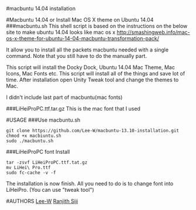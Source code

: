 #macbuntu 14.04  installation

#Macbuntu 14.04 or Install Mac OS X theme on Ubuntu 14.04 
###macbuntu.sh
This shell script is based on the instructions on the below site to make ubuntu 14.04 looks like mac os x
<http://smashingweb.info/mac-os-x-theme-for-ubuntu-14-04-macbuntu-transformation-pack/>

It allow you to install all the packets macbuntu needed with a single command. Note that you still have to do the manually part.

This script will install the Docky Dock, Ubuntu 14.04 Mac Theme, Mac Icons, Mac Fonts etc. This script will install all of the things and save lot of time. After installation open Unity Tweak tool and change the themes to Mac.

I didn't include last part of macbuntu(mac fonts)

###LiHeiProPC.ttf.tar.gz
This is the mac font that I used

#USAGE
###Use macbuntu.sh
``` shell
git clone https://github.com/Lee-W/macbuntu-13.10-installation.git
chmod +x macbiuntu.sh
sudo ./macbuntu.sh
```

###LiHeiProPC font
Install
```
tar -zsvf LiHeiProPC.ttf.tat.gz
mv LiHei\ Pro.ttf
sudo fc-cache -v -f
```
The installation is now finish.
All you need to do is to change font into LiHeiPro. \(You can use "tweak tool"\)

#AUTHORS
[Lee-W](https://github.com/Lee-W/)
[Ranjith Siji](https://github.com/ranjithsiji/)
